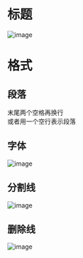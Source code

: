 # 标题
![image](https://user-images.githubusercontent.com/71924941/157033679-9050a0d6-c81e-407c-8b23-c0f73420a052.png)

# 格式
## 段落
末尾两个空格再换行  
或者用一个空行表示段落

## 字体
![image](https://user-images.githubusercontent.com/71924941/157033593-ab7c34d3-ee46-42a8-8ab0-ec452a9a84b7.png)

## 分割线
![image](https://user-images.githubusercontent.com/71924941/157033763-ee06b01f-027a-481d-a69c-b6f4ffe74b72.png)

## 删除线
![image](https://user-images.githubusercontent.com/71924941/157033870-345dc6a7-7a12-4bb8-8b7d-ae0df5641fab.png)
